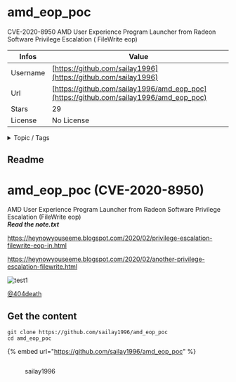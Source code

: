 # amd_eop_poc

CVE-2020-8950 AMD User Experience Program Launcher from Radeon Software Privilege Escalation ( FileWrite eop) 

| Infos    | Value                                                              |
| -------- | -------------------------------------------------------------------|
| Username | [https://github.com/sailay1996](https://github.com/sailay1996) |
| Url      | [https://github.com/sailay1996/amd_eop_poc](https://github.com/sailay1996/amd_eop_poc)                                               |
| Stars    | 29                                                          |
| License  | No License                                                        |

<details>

<summary>Topic / Tags</summary>

* amd-privilege-escalation* privilege-escalation* windows-exploitation

</details>

## Readme

# amd_eop_poc (CVE-2020-8950)
AMD User Experience Program Launcher from Radeon Software Privilege Escalation (FileWrite eop) <br>
***Read the note.txt*** 

https://heynowyouseeme.blogspot.com/2020/02/privilege-escalation-filewrite-eop-in.html

https://heynowyouseeme.blogspot.com/2020/02/another-privilege-escalation-filewrite.html

![test1](https://github.com/sailay1996/amd_eop_poc/blob/master/exploit_poc.jpg)

[@404death](https://twitter.com/404death)



## Get the content

```
git clone https://github.com/sailay1996/amd_eop_poc
cd amd_eop_poc
```

{% embed url="https://github.com/sailay1996/amd_eop_poc" %}

<figure><img src="https://avatars.githubusercontent.com/u/16739401?v=4" alt=""><figcaption><p>sailay1996</p></figcaption></figure>
